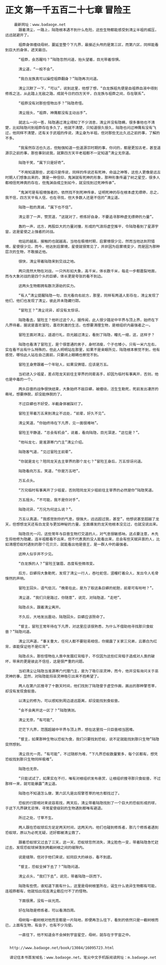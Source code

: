 # 正文 第一千五百二十七章 冒险王
        最新网址：www.badaoge.net
          跟着清尘，一路上，陆隐根本遇不到什么危险，这些生物都能感受到清尘半祖的威压，远远就避开了。
      
          祖莽身体缠绕母树，蔓延至整个下凡界，最接近头颅的是第三区，而第六区，同样能看到巨大的身体，遮天蔽日。
      
          “祖莽，会苏醒吗？”陆隐忽然问道，抬头望着，目光带着惊惧。
      
          清尘道，“一般不会”。
      
          “我白龙族真可以操控祖莽翻身？”陆隐再次问道。
      
          清尘沉默了一下，“可以”，说到这里，他想了想，“白龙族祖先便是自祖莽血液中得到修炼之法，从此踏上无敌之路，成就今日的四方天平，白龙族与祖莽之间，存在联系”。
      
          “祖莽没有对那些怪物出手？”陆隐奇怪。
      
          清尘摇头，“祖莽，神鹰都没有主动出手”。
      
          就这么一问一答，陆隐通过清尘得知了不少消息，清尘并没有隐瞒，很多事他也不清楚，比如陆隐问到祖莽存在多久了，他就不清楚，只知道很久很久，陆隐也问过神鹰有没有飞过，他同样不清楚，还有关于武祖的传说，清尘身为半祖，但对那些无比久远之前的事，了解的不多。
      
          “我虽然存活也久远，但勉强知道一些道源宗时期的事，你问的，都是更加古老，甚至道源宗之前的事，那些事别说我，就算四方天平老祖都不一定知道”清尘无奈道。
      
          陆隐干笑，“属下只是好奇”。
      
          “不用知道那些，武祖只是传说，同样的传说还有死神，命运之神等，这些人更像是远古时期人们想象出来的，算是一种信仰，鬼渊就有死神的形象，那种形象传遍了树之星空，很多人都相信死神真的存在，但鬼渊自成立到如今，就没找到过死神传承”。
      
          “鬼渊可是有祖境强者的，依然找不到死神传承，证明死神的存在根本虚无缥缈，总之，我不信，四方天平有人信，也在寻找，但大多数人还是不信的”清尘道。
      
          陆隐一脸的真诚，“属下也不信”。
      
          清尘恩了一声，赞赏道，“这就对了，修炼好自身，不要追寻那种虚无缥缈的力量”。
      
          轰的一声，远方，两股巨大的力量对撞，形成的气浪将虚空推平，令陆隐看到了星源宇宙，这是星使之上强者的对战。
      
          他站的越高，接触的也就越高，当他在极境时期，启蒙境很少见，然而当他达到狩猎境，星使很少见，而今，他达到启蒙境，星使就很常见了，并非因为启蒙境变少，而是因为那种层次的生物，不敢接近他。
      
          很快，清尘带着陆隐来到交战之地。
      
          两只庞然大物在对战，一只外形如大象，高千米，体长数千米，每走一步都震裂地面，而与大象对战的是四个头的巨蟒，体长更是夸张的看不到边。
      
          这两头生物都拥有数次源劫的实力。
      
          “有人”清尘提醒陆隐一句，目光看向右前方，那里，同样有两道人影存在，清尘发现了他们，他们也发现了清尘，彼此并未隐藏行踪。
      
          “冒险王？”清尘诧异，却没有太惊讶。
      
          陆隐看去，冒险王？他听过这个人，据传闻，此人很少踏足中平界与顶上界，始终在下凡界待着，据说是喜欢冒险，喜欢刺激的生活，也想要清理生物，是根组织内最强者之一。
      
          冒险王面对清尘，遥遥行礼，目光越过清尘，看到了陆隐，瞳孔一缩，这，这样子？
      
          陆隐也看清了冒险王，是个很普通的男子，身材消瘦，个子也矮小，只有一米六左右，实在看不出有什么特殊的，但此人明明站在那里，如果不是亲眼所见，陆隐根本察觉不到，他有感觉，哪怕此人站在自己面前，只要闭上眼睛也察觉不到。
      
          冒险王身旁跟着一个年轻人，如果没猜错，应该是万五。
      
          当初进入少祖星，差点陪龙天前往主宰界的同辈高手，却因为临时有事离开，否则，他也是中毒的一个。
      
          两头巨兽的战争很快结束，大象始终不敌巨蟒，被缠绕，活生生勒死，死前发出凄厉的嘶吼，想要挣脱，却没能挣脱的了。
      
          不过巨蟒也不好受，半截身体被踩烂了。
      
          冒险王带着万五来到清尘不远处，“前辈，好久不见”。
      
          清尘笑道，“你始终待在下凡界，见一面很难呐”。
      
          冒险王平静道，“总会有机会”，说着，看向陆隐，目光深邃，“这位是？”。
      
          “他叫龙七，是淮源寒门门主”清尘介绍。
      
          陆隐客气道，“见过冒险王前辈”。
      
          “你就是龙七？陪同龙天去主宰界的那个龙七？”冒险王身后，万五惊讶问道。
      
          陆隐看向万五，笑道，“你是万五吧”。
      
          万五点头。
      
          “万兄临时有事离开了少祖星，否则陪同龙天少祖前往主宰界的必然是你”陆隐笑道。
      
          万五摇头，“不可能，我不是你对手”。
      
          陆隐诧异，“万兄为何这么说？”。
      
          万五认真道，“我感觉到你的气息，很强大，远远超过我，甚至”，他想说甚至超越了龙天，但想想龙天还有白龙变与更加神秘的力量，全面爆发的龙天他根本没见过，也就没说出来。
      
          陆隐目光一闪，这些常年与巨兽生物打交道的人，对气息很敏感呐，这点要注意，木先生将他修为隐藏，连半祖都看不出来，但不代表真的没人能看出来，总会有些天赋异禀的人，比如清理恐蚁时遇到的那个花贝贝，就能看出他是兽王，是一群人中的最强者。
      
          这种人似乎并不少见。
      
          “白龙族的人？”冒险王皱眉，态度有些微改变。
      
          后方，巨蟒将大象勒死，发现了清尘一行人，吞吐蛇信，竖瞳盯着众人，发出令人毛骨悚然的声响。
      
          冒险王回头，语气低沉，“晚辈在此，是为了取这条巨蟒的蛇胆，前辈可有吩咐？”。
      
          清尘道，“我们只是路过，你随意”，说完，对陆隐道，“走吧”。
      
          陆隐点头，跟着清尘离开。
      
          不久后，大地发出震动，陆隐回头，巨蟒应该殒命了。
      
          “督主，冒险王常年待在下凡界，对这里应该很熟悉，为什么不借助他寻找那只食蚁兽？”陆隐问道。
      
          清尘沉声道，“事关重大，任何人都不要轻易相信，你揭露了关家三兄弟，云慕白为红背，谁能保证他不是红背”。
      
          陆隐点头，那些怪物在人类中发展红背暗子，不仅因为这些红背暗子造成对人类的破坏，带来的更是彼此不信任，这是很严重的问题。
      
          当初清尘让陆隐当淮源寒门代理门主，是为了吸引巫灵神，而今，他并没有询问关于巫灵神的事，显然，对陆隐能将巫灵神吸引出来不抱希望了。
      
          两人在第六区搜寻了十数天时间，他们找到了陆隐曾于虚空作画，画出的那种擎苍草，却没有发现食蚁兽。
      
          以清尘的修为，可以感知到周边遥远距离，却没能找到食蚁兽。
      
          “会不会离开这一区了？”陆隐猜测。
      
          清尘无奈，“有可能”。
      
          茫茫下凡界，范围超越中平界与顶上界，想在这里找一只巨兽相当困难。
      
          “督主，如果那种生物以恐蚁为食，我们只要找到恐蚁，说不定就能找到那只生物”陆隐突然想到。
      
          清尘目光一亮，“有可能”，不过随即为难，“下凡界恐蚁数量繁多，每个区都有，想凭恐蚁找到那只生物同样极难”。
      
          陆隐也无奈。
      
          “只能试试了，如果实在不行，唯有对根组织发布悬赏，让根组织搜寻那只食蚁兽，不过那样一来，就可能暴露”清尘道。
      
          陆隐也不知道怎么做，第六区凡是出现擎苍草的地方都找过了。
      
          恐蚁的行踪相对来说容易找，两天后，清尘带着陆隐找到了一个巨大的恐蚁形成的球，于这下凡界肆无忌惮，寻常星使级别的生物遇到都唯有避退。
      
          所过之处，寸草不生。
      
          两人跟在恐蚁球后方足足两天时间，这两天内，他们也碰到修炼者，那几个修炼者遇到恐蚁球，原以为必死无疑，还好都被清尘救了。
      
          跟着恐蚁球又过去了三天，这一天，恐蚁球忽然消失，清尘脸色一变，带着陆隐急忙赶过去，发现恐蚁球掉落到两截树根之间的缝隙内。
      
          说是缝隙，但对于他们来说，如同巨大的峡谷，看不到底。
      
          “督主，恐蚁全掉下去了？”陆隐问道。
      
          清尘点头，“我们下去”，说完，带着陆隐一跃而下。
      
          陆隐有些慌，谁知道下面有什么，这里是母树根茎所在，诞生什么诡异生物都有可能，连祖莽都有，他就怕出现连清尘都应付不了的怪物。
      
          下面很黑，没有一丝光亮。
      
          好在陆隐是修炼者，可以看清四周。
      
          母树每一截树根对他而言都是一片陆地，即便再怎么往下，看到的依然只是一截树根而已，上面有生物，有虫子，也有不少沟壑。
      
          一直往下，他不知道会不会掉到宇宙星空，母树，就存在于宇宙之中。
      
      
      http://www.badaoge.net/book/13084/16095723.html
      
      请记住本书首发域名：www.badaoge.net。笔尖中文手机版阅读网址：m.badaoge.net